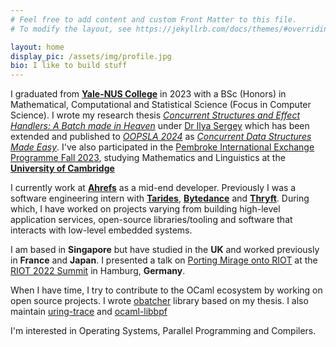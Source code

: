```yaml
---
# Feel free to add content and custom Front Matter to this file.
# To modify the layout, see https://jekyllrb.com/docs/themes/#overriding-theme-defaults

layout: home
display_pic: /assets/img/profile.jpg
bio: I like to build stuff
---
```


I graduated from [**Yale-NUS College**](https://www.yale-nus.edu.sg/)
in 2023 with a BSc (Honors) in Mathematical, Computational and
Statistical Science (Focus in Computer Science). I wrote my research
thesis [*Concurrent Structures and Effect Handlers: A Batch made in
Heaven*](/assets/pdf/Koon-Wen-Lee-Capstone.pdf) under [Dr Ilya
Sergey](https://ilyasergey.net/) which has been extended and published
to [*OOPSLA
2024*](https://2024.splashcon.org/details/splash-2024-oopsla/118/Concurrent-Data-Structures-Made-Easy)
as [*Concurrent Data Structures Made
Easy*](/assets/pdf/concurrent-structures-made-easy.pdf). I've also
participated in the [Pembroke International Exchange Programme Fall
2023](https://www.pem.cam.ac.uk/international-programmes), studying
Mathematics and Linguistics at the [**University of
Cambridge**](https://www.cam.ac.uk/)

I currently work at [**Ahrefs**](https://ahrefs.com/) as a mid-end
developer. Previously I was a software engineering intern with
[**Tarides**](https://tarides.com/),
[**Bytedance**](https://www.bytedance.com/en/) and
[**Thryft**](https://thryft.asia/). During which, I have worked on
projects varying from building high-level application services,
open-source libraries/tooling and software that interacts with
low-level embedded systems.

I am based in **Singapore** but have studied in the **UK** and worked
previously in **France** and **Japan**. I presented a talk on [Porting
Mirage onto RIOT](https://www.youtube.com/watch?v=xeejZO7A9Lw) at the
[RIOT 2022 Summit](https://summit.riot-os.org/2022/) in Hamburg,
**Germany**.

When I have time, I try to contribute to the OCaml ecosystem by
working on open source projects. I wrote
[obatcher](https://github.com/koonwen/obatcher/) library based on my
thesis. I also maintain
[uring-trace](https://github.com/ocaml-multicore/uring-trace/) and
[ocaml-libbpf](https://github.com/koonwen/ocaml-libbpf/)

I'm interested in Operating Systems, Parallel Programming and
Compilers.
